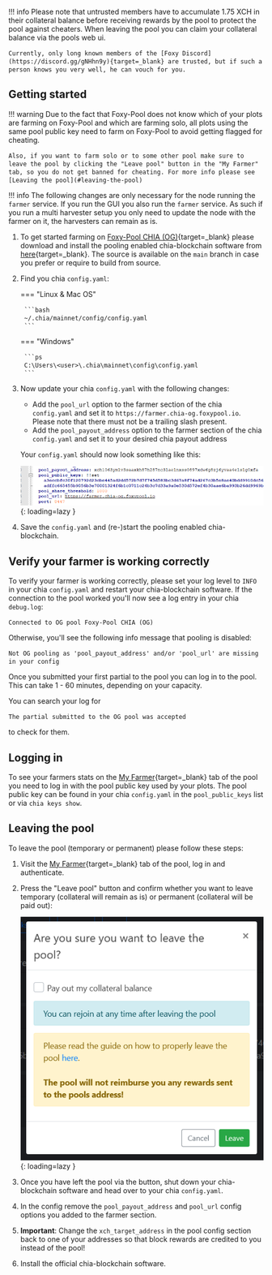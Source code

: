 !!! info
    Please note that untrusted members have to accumulate 1.75 XCH in their collateral balance before receiving rewards by the pool to protect the pool against cheaters. When leaving the pool you can claim your collateral balance via the pools web ui.

    Currently, only long known members of the [Foxy Discord](https://discord.gg/gNHhn9y){target=_blank} are trusted, but if such a person knows you very well, he can vouch for you.

## Getting started

!!! warning
    Due to the fact that Foxy-Pool does not know which of your plots are farming on Foxy-Pool and which are farming solo, all plots using the same pool public key need to farm on Foxy-Pool to avoid getting flagged for cheating.

    Also, if you want to farm solo or to some other pool make sure to leave the pool by clicking the "Leave pool" button in the "My Farmer" tab, so you do not get banned for cheating. For more info please see [Leaving the pool](#leaving-the-pool)

!!! info
    The following changes are only necessary for the node running the `farmer` service. If you run the GUI you also run the `farmer` service. As such if you run a multi harvester setup you only need to update the node with the farmer on it, the harvesters can remain as is.

1. To get started farming on [Foxy-Pool CHIA (OG)](https://chia-og.foxypool.io){target=_blank} please download and install the pooling enabled chia-blockchain software from [here](https://github.com/foxypool/chia-blockchain/releases/latest){target=_blank}. The source is available on the `main` branch in case you prefer or require to build from source.
2. Find you chia `config.yaml`:
   
    === "Linux & Mac OS"

        ```bash
        ~/.chia/mainnet/config/config.yaml
        ```
   
    === "Windows"

        ```ps
        C:\Users\<user>\.chia\mainnet\config\config.yaml
        ```

3. Now update your chia `config.yaml` with the following changes:
    - Add the `pool_url` option to the farmer section of the chia `config.yaml` and set it to `https://farmer.chia-og.foxypool.io`. Please note that there must not be a trailing slash present.
    - Add the `pool_payout_address` option to the farmer section of the chia `config.yaml` and set it to your desired chia payout address

    Your `config.yaml` should now look something like this:

    ![config example](../../../../assets/img/getting-started/foxy-pool-chia-og-config-example.png){: loading=lazy }

4. Save the `config.yaml` and (re-)start the pooling enabled chia-blockchain.

## Verify your farmer is working correctly

To verify your farmer is working correctly, please set your log level to `INFO` in your chia `config.yaml` and restart your chia-blockchain software.
If the connection to the pool worked you'll now see a log entry in your chia `debug.log`:
```
Connected to OG pool Foxy-Pool CHIA (OG)
```
Otherwise, you'll see the following info message that pooling is disabled:
```
Not OG pooling as 'pool_payout_address' and/or 'pool_url' are missing in your config
```

Once you submitted your first partial to the pool you can log in to the pool. This can take 1 - 60 minutes, depending on your capacity.

You can search your log for
```
The partial submitted to the OG pool was accepted
```
to check for them.

## Logging in

To see your farmers stats on the [My Farmer](https://chia-og.foxypool.io/my-farmer){target=_blank} tab of the pool you need to log in with the pool public key used by your plots. The pool public key can be found in your chia `config.yaml` in the `pool_public_keys` list or via `chia keys show`.

## Leaving the pool

To leave the pool (temporary or permanent) please follow these steps:

1. Visit the [My Farmer](https://chia-og.foxypool.io/my-farmer){target=_blank} tab of the pool, log in and authenticate.
2. Press the "Leave pool" button and confirm whether you want to leave temporary (collateral will remain as is) or permanent (collateral will be paid out):

    ![leave pool](../../../../assets/img/getting-started/leave-chia-pool.png){: loading=lazy }

3. Once you have left the pool via the button, shut down your chia-blockchain software and head over to your chia `config.yaml`.
4. In the config remove the `pool_payout_address` and `pool_url` config options you added to the farmer section.
5. **Important**: Change the `xch_target_address` in the pool config section back to one of your addresses so that block rewards are credited to you instead of the pool!
6. Install the official chia-blockchain software.
